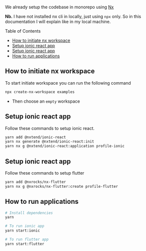 We already setup the codebase in monorepo using [Nx](https://nx.dev/)

**Nb.** I have not installed nx cli in locally, just using `npx` only. So in this documentation I will explain like in my local machine.


Table of Contents
- [How to initiate nx workspace](#how-to-initiate-nx-workspace)
- [Setup ionic react app](#setup-ionic-react-app)
- [Setup ionic react app](#setup-ionic-react-app-1)
- [How to run applications](#how-to-run-applications)


## How to initiate nx workspace
To start initiate workspace you can run the following command
```bash
npx create-nx-workspace examples
```
- Then choose an `empty` workspace


## Setup ionic react app
Follow these commands to setup ionic react.
```bash
yarn add @nxtend/ionic-react
yarn nx generate @nxtend/ionic-react:init
yarn nx g @nxtend/ionic-react:application profile-ionic
```

## Setup ionic react app
Follow these commands to setup flutter
```bash
yarn add @nxrocks/nx-flutter
yarn nx g @nxrocks/nx-flutter:create profile-flutter
```

## How to run applications
```bash
# Install dependencies
yarn

# To run ionic app
yarn start:ionic

# To run flutter app
yarn start:flutter
```
